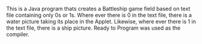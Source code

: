 This is a Java program thats creates a Battleship game field based on text file containing only 0s or 1s. Where ever there is 0 in the text file, there is a water picture taking its place in the Applet. Likewise, where ever there is 1 in the text file, there is a ship picture. Ready to Program was used as the compiler.